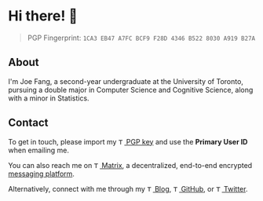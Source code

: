 # Hi there! 👋

> PGP Fingerprint: `1CA3 EB47 A7FC BCF9 F28D 4346 B522 8030 A919 B27A`

## About

I'm Joe Fang, a second-year undergraduate at the University of Toronto, pursuing a double major in Computer Science and Cognitive Science, along with a minor in Statistics.

## Contact

To get in touch, please import my [<img src="https://ragnarok.joefang.org/static/xqkm2leqc9g0pup6avc1jhi4rtv9r2qc6.svg" height="12px" alt="This is an icon for PGP, an encryption program that provides cryptographic privacy and authentication for data communication."> PGP key](https://joefang.org/pgp) and use the **Primary User ID** when emailing me.  

You can also reach me on [<img src="https://ragnarok.joefang.org/static/xjs6tunmpvvthn7sqgpv63kcskq03o6ae.svg" height="12px" alt="This is an icon for Matrix, an open network for secure, decentralized communication."> Matrix](https://matrix.to/#/@multiset:matrix.org), a decentralized, end-to-end encrypted [messaging platform](https://matrix.org/).

Alternatively, connect with me through my [<img src="https://joefang.org/assets/blog.webp" style="border-radius: 12px;" height="12px" alt="This is an icon for my blog."/> Blog](https://two-plus-two-make-four.blogspot.com/), [<img src="https://joefang.org/assets/github.svg" height="12px" alt="This is an icon for GitHub."/> GitHub](https://github.com/MinecraftFuns/MinecraftFuns/issues), or [<img src="https://joefang.org/assets/twitter.svg" height="12px" alt="This is an icon for Twitter."/> Twitter](https://x.com/SerendipityArk).  
